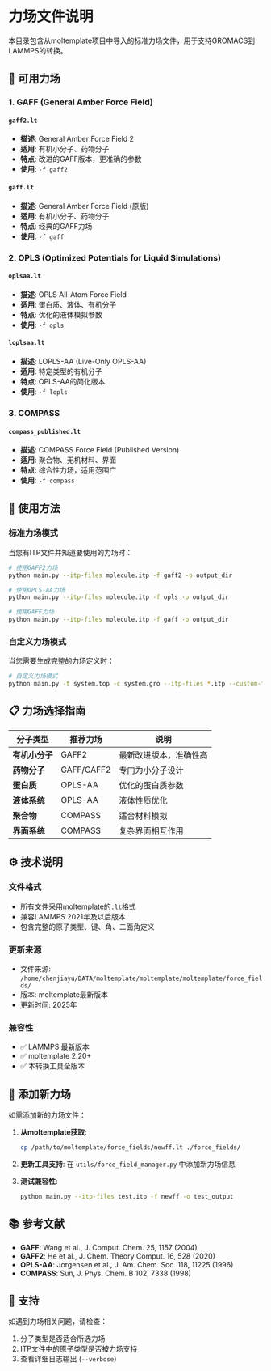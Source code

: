 # 力场文件说明

本目录包含从moltemplate项目中导入的标准力场文件，用于支持GROMACS到LAMMPS的转换。

## 📁 可用力场

### 1. GAFF (General Amber Force Field)

#### `gaff2.lt`
- **描述**: General Amber Force Field 2
- **适用**: 有机小分子、药物分子
- **特点**: 改进的GAFF版本，更准确的参数
- **使用**: `-f gaff2`

#### `gaff.lt`  
- **描述**: General Amber Force Field (原版)
- **适用**: 有机小分子、药物分子
- **特点**: 经典的GAFF力场
- **使用**: `-f gaff`

### 2. OPLS (Optimized Potentials for Liquid Simulations)

#### `oplsaa.lt`
- **描述**: OPLS All-Atom Force Field
- **适用**: 蛋白质、液体、有机分子
- **特点**: 优化的液体模拟参数
- **使用**: `-f opls`

#### `loplsaa.lt`
- **描述**: LOPLS-AA (Live-Only OPLS-AA)
- **适用**: 特定类型的有机分子
- **特点**: OPLS-AA的简化版本
- **使用**: `-f lopls`

### 3. COMPASS

#### `compass_published.lt`
- **描述**: COMPASS Force Field (Published Version)
- **适用**: 聚合物、无机材料、界面
- **特点**: 综合性力场，适用范围广
- **使用**: `-f compass`

## 🚀 使用方法

### 标准力场模式

当您有ITP文件并知道要使用的力场时：

```bash
# 使用GAFF2力场
python main.py --itp-files molecule.itp -f gaff2 -o output_dir

# 使用OPLS-AA力场  
python main.py --itp-files molecule.itp -f opls -o output_dir

# 使用GAFF力场
python main.py --itp-files molecule.itp -f gaff -o output_dir
```

### 自定义力场模式

当您需要生成完整的力场定义时：

```bash
# 自定义力场模式
python main.py -t system.top -c system.gro --itp-files *.itp --custom-ff -o output_dir
```

## 📋 力场选择指南

| 分子类型 | 推荐力场 | 说明 |
|---------|---------|------|
| **有机小分子** | GAFF2 | 最新改进版本，准确性高 |
| **药物分子** | GAFF/GAFF2 | 专门为小分子设计 |
| **蛋白质** | OPLS-AA | 优化的蛋白质参数 |
| **液体系统** | OPLS-AA | 液体性质优化 |
| **聚合物** | COMPASS | 适合材料模拟 |
| **界面系统** | COMPASS | 复杂界面相互作用 |

## ⚙️ 技术说明

### 文件格式
- 所有文件采用moltemplate的`.lt`格式
- 兼容LAMMPS 2021年及以后版本
- 包含完整的原子类型、键、角、二面角定义

### 更新来源
- 文件来源: `/home/chenjiayu/DATA/moltemplate/moltemplate/moltemplate/force_fields/`
- 版本: moltemplate最新版本
- 更新时间: 2025年

### 兼容性
- ✅ LAMMPS 最新版本
- ✅ moltemplate 2.20+
- ✅ 本转换工具全版本

## 🔄 添加新力场

如需添加新的力场文件：

1. **从moltemplate获取**:
   ```bash
   cp /path/to/moltemplate/force_fields/newff.lt ./force_fields/
   ```

2. **更新工具支持**:
   在 `utils/force_field_manager.py` 中添加新力场信息

3. **测试兼容性**:
   ```bash
   python main.py --itp-files test.itp -f newff -o test_output
   ```

## 📚 参考文献

- **GAFF**: Wang et al., J. Comput. Chem. 25, 1157 (2004)
- **GAFF2**: He et al., J. Chem. Theory Comput. 16, 528 (2020)  
- **OPLS-AA**: Jorgensen et al., J. Am. Chem. Soc. 118, 11225 (1996)
- **COMPASS**: Sun, J. Phys. Chem. B 102, 7338 (1998)

## 📧 支持

如遇到力场相关问题，请检查：
1. 分子类型是否适合所选力场
2. ITP文件中的原子类型是否被力场支持
3. 查看详细日志输出 (`--verbose`) 